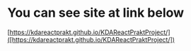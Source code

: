 # You can see site at link below

[https://kdareactprakt.github.io/KDAReactPraktProject/]([https://kdareactprakt.github.io/KDAReactPraktProject/])  
